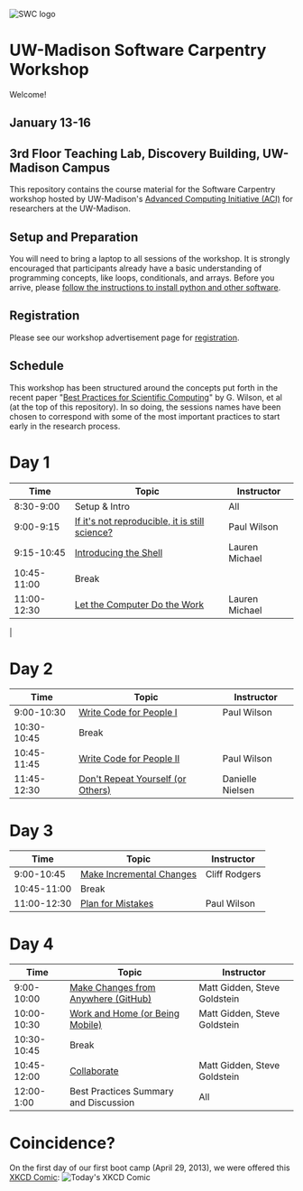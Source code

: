 ![SWC logo](http://software-carpentry.org/img/software-carpentry-banner.png)

UW-Madison Software Carpentry Workshop
=======================================
Welcome!

January 13-16
-------------------

3rd Floor Teaching Lab, Discovery Building, UW-Madison Campus
------------------

This repository contains the course material for the Software
Carpentry workshop hosted by UW-Madison's 
[Advanced Computing Initiative (ACI)](https://aci.wisc.edu) for researchers at the UW-Madison.

Setup and Preparation
-----------

You will need to bring a laptop to all sessions of the workshop. It is strongly encouraged 
that participants already have a basic understanding of programming concepts, like loops, 
conditionals, and arrays. Before you arrive, please 
[follow the instructions to install python and other software](setup/README.md).

Registration
-----------

Please see our workshop advertisement page for [registration](http://uw-madison-aci.github.io/2015-01-13-wisc/).


<!--
Pre-Camp Survey
-----------
Please fill out the [Pre-Camp Survey](https://docs.google.com/forms/d/1vfTp6Z8jAZBau1P1SfHOjlYk023KlVk92yp0p-xx63Q/viewform), if you are in physical attendance at our Software Carpentry workshop on January 13-16.
-->

Schedule
-----------

This workshop has been structured around the concepts put forth in the
recent paper "[Best Practices for Scientific Computing](http://www.plosbiology.org/article/info%3Adoi%2F10.1371%2Fjournal.pbio.1001745)" by G. Wilson,
et al (at the top of this repository). In so doing, the sessions names 
have been chosen to correspond
with some of the most important practices to start early in the research process.

Day 1
=======

| Time         | Topic                                   | Instructor   |
| ------------ | --------------------------------------- |--------------|
| 8:30-9:00    | Setup & Intro                           |   All        |
| 9:00-9:15    | [If it's not reproducible, it is still science?](https://github.com/UW-Madison-ACI/boot-camps/blob/2014-08-04-Davidson/BestPractices.pdf?raw=true) | Paul Wilson |
| 9:15-10:45   | [Introducing the Shell](shell/Readme.md)|  Lauren Michael |
| 10:45-11:00  | Break                                   |              |
| 11:00-12:30  | [Let the Computer Do the Work](shell/automation/Readme.md) | Lauren Michael |
| 

Day 2
=======

| Time         | Topic                                   | Instructor   |
| ------------ | --------------------------------------- |--------------|
| 9:00-10:30   | [Write Code for People I](python/best_practice/Readme.md) | Paul Wilson |
| 10:30-10:45    | Break                                   |              |
| 10:45-11:45    | [Write Code for People II](python/best_practice/Readme.md) | Paul Wilson |
| 11:45-12:30    | [Don't Repeat Yourself (or Others)](python/best_practice/dont_repeat_yourself.md) | Danielle Nielsen |

Day 3
=======

| Time         | Topic                                   | Instructor   |
| ------------ | --------------------------------------- |--------------|
| 9:00-10:45    | [Make Incremental Changes](version-control/git/local/Readme.md) | Cliff Rodgers  |
| 10:45-11:00  | Break					 | 		|
| 11:00-12:30  | [Plan for Mistakes](python/testing/Readme.md) | Paul Wilson |

Day 4
======

| Time         | Topic                                   | Instructor   |
| ------------ | --------------------------------------- |--------------|
| 9:00-10:00    | [Make Changes from Anywhere (GitHub)](version-control/git/github/Readme.md) | Matt Gidden, Steve Goldstein |
| 10:00-10:30    | [Work and Home (or Being Mobile)](version-control/git/mobility/Readme.md) | Matt Gidden, Steve Goldstein |
| 10:30-10:45    | Break                                   |      	|
| 10:45-12:00    | [Collaborate](version-control/git/collaborate/Readme.md) | Matt Gidden, Steve Goldstein |
| 12:00-1:00    | Best Practices Summary and Discussion	 |   All	|

Coincidence?
============

On the first day of our first boot camp (April 29, 2013), we were offered this [XKCD Comic](http://xkcd.com/1205/):
![Today's XKCD Comic](http://imgs.xkcd.com/comics/is_it_worth_the_time.png)

